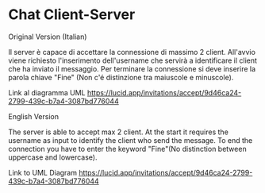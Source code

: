 # Chat Client-Server

Original Version (Italian)

Il server è capace di accettare la connessione di massimo 2 client.
All'avvio viene richiesto l'inserimento dell'username che servirà a identificare il client che ha inviato il messaggio.
Per terminare la connessione si deve inserire la parola chiave "Fine" (Non c'é distinzione tra maiuscole e minuscole).

Link al diagramma UML
https://lucid.app/invitations/accept/9d46ca24-2799-439c-b7a4-3087bd776044

English Version

The server is able to accept max 2 client.
At the start it requires the username as input to identify the client who send the message.
To end the connection you have to enter the keyword "Fine"(No distinction between uppercase and lowercase).

Link to UML Diagram
https://lucid.app/invitations/accept/9d46ca24-2799-439c-b7a4-3087bd776044

